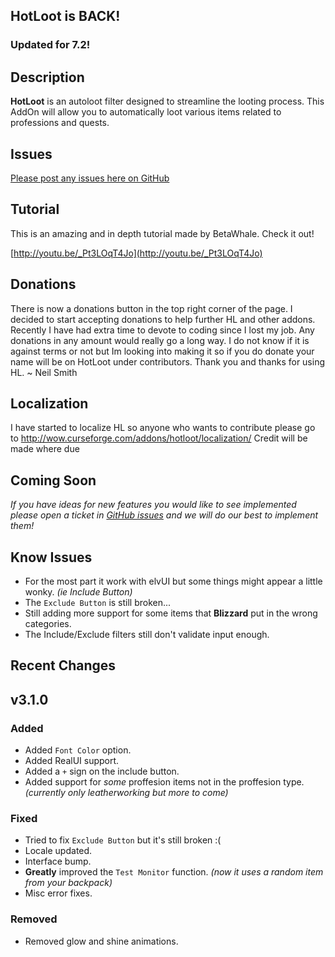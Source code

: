 ## HotLoot is BACK!
### Updated for 7.2!

## Description
**HotLoot** is an autoloot filter designed to streamline the looting process. This AddOn will allow you to automatically loot various items related to professions and quests. 

## Issues
[Please post any issues here on GitHub](https://github.com/nmsmith22389/HotLoot/issues)

## Tutorial
This is an amazing and in depth tutorial made by BetaWhale. Check it out!

[http://youtu.be/_Pt3LOqT4Jo](http://youtu.be/_Pt3LOqT4Jo)

## Donations
There is now a donations button in the top right corner of the page. I decided to start accepting donations to help further HL and other addons. Recently I have had extra time to devote to coding since I lost my job. Any donations in any amount would really go a long way. I do not know if it is against terms or not but Im looking into making it so if you do donate your name will be on HotLoot under contributors. Thank you and thanks for using HL.
~ Neil Smith

## Localization
I have started to localize HL so anyone who wants to contribute please go to
http://wow.curseforge.com/addons/hotloot/localization/
Credit will be made where due

## Coming Soon

_If you have ideas for new features you would like to see implemented please open a ticket in [GitHub issues](https://github.com/nmsmith22389/HotLoot/issues) and we will do our best to implement them!_

## Know Issues
* For the most part it work with elvUI but some things might appear a little wonky. *(ie Include Button)*
* The `Exclude Button` is still broken...
* Still adding more support for some items that **Blizzard** put in the wrong categories.
* The Include/Exclude filters still don't validate input enough.

## Recent Changes
## v3.1.0
### Added
* Added `Font Color` option.
* Added RealUI support.
* Added a `+` sign on the include button.
* Added support for *some* proffesion items not in the proffesion type. *(currently only leatherworking but more to come)*

### Fixed
* Tried to fix `Exclude Button` but it's still broken :(
* Locale updated.
* Interface bump.
* **Greatly** improved the `Test Monitor` function. *(now it uses a random item from your backpack)*
* Misc error fixes.

### Removed
* Removed glow and shine animations.
